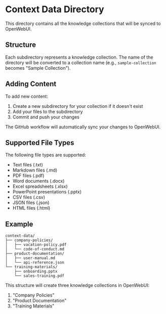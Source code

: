 # Context Data Directory

This directory contains all the knowledge collections that will be synced to OpenWebUI.

## Structure

Each subdirectory represents a knowledge collection. The name of the directory will be converted to a collection name (e.g., `sample-collection` becomes "Sample Collection").

## Adding Content

To add new content:

1. Create a new subdirectory for your collection if it doesn't exist
2. Add your files to the subdirectory
3. Commit and push your changes

The GitHub workflow will automatically sync your changes to OpenWebUI.

## Supported File Types

The following file types are supported:
- Text files (.txt)
- Markdown files (.md)
- PDF files (.pdf)
- Word documents (.docx)
- Excel spreadsheets (.xlsx)
- PowerPoint presentations (.pptx)
- CSV files (.csv)
- JSON files (.json)
- HTML files (.html)

## Example

```
context-data/
├── company-policies/
│   ├── vacation-policy.pdf
│   └── code-of-conduct.md
├── product-documentation/
│   ├── user-manual.md
│   └── api-reference.json
└── training-materials/
    ├── onboarding.pptx
    └── sales-training.pdf
```

This structure will create three knowledge collections in OpenWebUI:
1. "Company Policies"
2. "Product Documentation"
3. "Training Materials"
